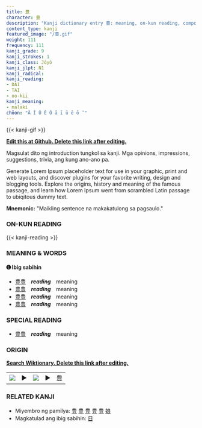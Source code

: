 ```yaml
---
title: 豊
character: 豊
description: "Kanji dictionary entry 豊: meaning, on-kun reading, compounds, origin, related kanji"
content_type: kanji
featured_image: "/豊.gif"
weight: 111
frequency: 111
kanji_grade: 9
kanji_strokes: 1
kanji_class: Jōyō
kanji_jlpt: N1
kanji_radical: 
kanji_reading: 
- DAI
- TAI
- oo-kii
kanji_meaning:
- malaki
chōon: "Ā Ī Ū Ē Ō ā ī ū ē ō ’"
---
```

[//]: # (Don't edit the line below. Kanji animated GIF code is automatically generated.)
{{< kanji-gif >}}

[//]: # (Edit below this line.)

**[Edit this at Github. Delete this link after editing.](https://github.com/tim0g/tim/tree/main/content/kanji/豊/index.md)**

Magsulat dito ng introduction tungkol sa kanji. Mga opinions, impressions, suggestions, trivia, ang kung ano-ano pa.

Generate Lorem Ipsum placeholder text for use in your graphic, print and web layouts, and discover plugins for your favorite writing, design and blogging tools. Explore the origins, history and meaning of the famous passage, and learn how Lorem Ipsum went from scrambled Latin passage to ubiqitous dummy text.
 
**Mnemonic:** "Maikling sentence na makakatulong sa pagsaulo."

### ON-KUN READING

[//]: # (Don't edit the line below. ON-KUN READING code is automatically generated.)
{{< kanji-reading >}}

### MEANING & WORDS

#### ➊ **Ibig sabihin**
  - [豊](../豊)[豊](../豊)　***reading***　meaning
  - [豊](../豊)[豊](../豊)　***reading***　meaning
  - [豊](../豊)[豊](../豊)　***reading***　meaning
  - [豊](../豊)[豊](../豊)　***reading***　meaning

### SPECIAL READING
  - [豊](../豊)[豊](../豊)　***reading***　meaning

### ORIGIN

**[Search Wiktionary. Delete this link after editing.](https://wiktionary.org/wiki/豊)**
<table class="kanji-table"><tr><td>
<img src="60px-豊-bronze.svg.png">
</td><td>▶</td><td>
<img src="60px-豊-oracle.svg.png">
</td><td>▶</td>
<td class="kanji-origin">豊</td>
</tr></table>

### RELATED KANJI
- Miyembro ng pamilya: [豊](../豊) [豊](../豊) [豊](../豊) [豊](../豊) [豊](../豊) [娘](../娘)
- Magkatulad ang ibig sabihin: [日](../日)

